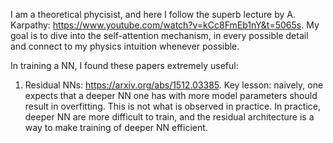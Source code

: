 I am a theoretical phycisist, and here I follow the superb lecture by A. Karpathy: https://www.youtube.com/watch?v=kCc8FmEb1nY&t=5065s.
My goal is to dive into the self-attention mechanism, in every possible detail and connect to my physics intuition whenever possible.

In training a NN, I found these papers extremely useful:
1. Residual NNs: https://arxiv.org/abs/1512.03385. Key lesson: naively, one expects that a deeper NN one has with more model parameters should result in overfitting. This is not what is observed in practice. In practice, deeper NN are more difficult to train, and the residual architecture is a way to make training of deeper NN efficient.

